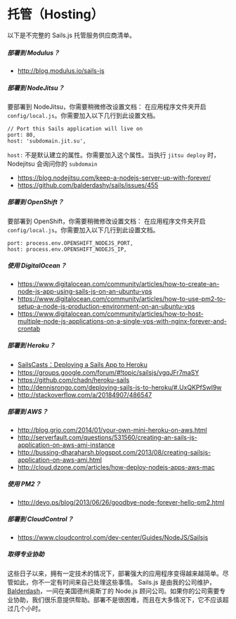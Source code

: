 # 托管（Hosting）

以下是不完整的 Sails.js 托管服务供应商清单。

##### 部署到 Modulus？

+ http://blog.modulus.io/sails-js

##### 部署到 NodeJitsu？
要部署到 NodeJitsu，你需要稍微修改设置文档：
在应用程序文件夹开启 `config/local.js`。你需要加入以下几行到此设置文档。

```
// Port this Sails application will live on
port: 80,
host: 'subdomain.jit.su',
```

`host:` 不是默认建立的属性。你需要加入这个属性。当执行 `jitsu deploy` 时，Nodejitsu 会询问你的 `subdomain`

+ https://blog.nodejitsu.com/keep-a-nodejs-server-up-with-forever/
+ https://github.com/balderdashy/sails/issues/455

##### 部署到 OpenShift？
要部署到 OpenShift，你需要稍微修改设置文档：
在应用程序文件夹开启 `config/local.js`。你需要加入以下几行到此设置文档。

```
port: process.env.OPENSHIFT_NODEJS_PORT,
host: process.env.OPENSHIFT_NODEJS_IP,
```

##### 使用 DigitalOcean？

+ https://www.digitalocean.com/community/articles/how-to-create-an-node-js-app-using-sails-js-on-an-ubuntu-vps
+ https://www.digitalocean.com/community/articles/how-to-use-pm2-to-setup-a-node-js-production-environment-on-an-ubuntu-vps
+ https://www.digitalocean.com/community/articles/how-to-host-multiple-node-js-applications-on-a-single-vps-with-nginx-forever-and-crontab

##### 部署到 Heroku？

+ [SailsCasts：Deploying a Sails App to Heroku](http://irlnathan.github.io/sailscasts/blog/2013/11/05/building-a-sails-application-ep26-deploying-a-sails-app-to-heroku/)
+ https://groups.google.com/forum/#!topic/sailsjs/vgqJFr7maSY
+ https://github.com/chadn/heroku-sails
+ http://dennisrongo.com/deploying-sails-js-to-heroku/#.UxQKPfSwI9w
+ http://stackoverflow.com/a/20184907/486547

##### 部署到 AWS？

+ http://blog.grio.com/2014/01/your-own-mini-heroku-on-aws.html
+ http://serverfault.com/questions/531560/creating-an-sails-js-application-on-aws-ami-instance
+ http://bussing-dharaharsh.blogspot.com/2013/08/creating-sailsjs-application-on-aws-ami.html
+ http://cloud.dzone.com/articles/how-deploy-nodejs-apps-aws-mac

##### 使用 PM2？

+ http://devo.ps/blog/2013/06/26/goodbye-node-forever-hello-pm2.html


##### 部署到 CloudControl？

+ https://www.cloudcontrol.com/dev-center/Guides/NodeJS/Sailsjs



##### 取得专业协助

这些日子以来，拥有一定技术的情况下，部署强大的应用程序变得越来越简单。尽管如此，你不一定有时间来自己处理这些事情。
Sails.js 是由我的公司维护，[Balderdash](http://balderdash.co)，一间在美国德州奥斯丁的 Node.js 顾问公司。如果你的公司需要专业协助，我们很乐意提供帮助。部署不是很困难，而且在大多情况下，它不应该超过几个小时。



<docmeta name="uniqueID" value="Hosting276234">
<docmeta name="displayName" value="Hosting">


